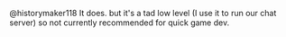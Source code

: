 @historymaker118 It does. but it's a tad low level (I use it to run our chat server) so not currently recommended for quick game dev.